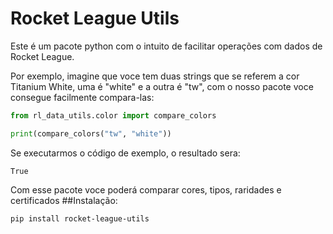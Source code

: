 # Rocket League Utils
Este é um pacote python com o intuito de facilitar operações com dados de Rocket League.

Por exemplo, imagine que voce tem duas strings que se referem a cor Titanium White, uma é "white" e a outra é "tw", com 
o nosso pacote voce consegue facilmente compara-las:

```py
from rl_data_utils.color import compare_colors

print(compare_colors("tw", "white"))
```
Se executarmos o código de exemplo, o resultado sera:
```
True
```
Com esse pacote voce poderá comparar cores, tipos, raridades e certificados
##Instalação:
```
pip install rocket-league-utils
```